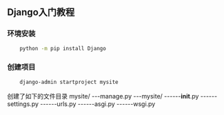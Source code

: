 ## Django入门教程

### 环境安装
```bash
    python -m pip install Django
```

### 创建项目
```bash
    django-admin startproject mysite
```
创建了如下的文件目录
mysite/
---manage.py
---mysite/
------__init__.py
------settings.py
------urls.py
------asgi.py
------wsgi.py
